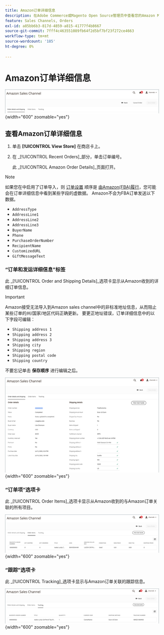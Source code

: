 ```yaml
---
title: Amazon订单详细信息
description: 在Adobe Commerce或Magento Open Source管理员中查看您的Amazon Marketplace订单的详细信息。
feature: Sales Channels, Orders
exl-id: a85bb6b3-817d-4859-a815-41777f4b8667
source-git-commit: 7fff4c463551089fb64f2d5bf7bf23f272ce4663
workflow-type: tm+mt
source-wordcount: '185'
ht-degree: 0%

---
```


# Amazon订单详细信息

![Amazon订单详细信息](assets/amazon-order-details-header.png){width="600" zoomable="yes"}

## 查看Amazon订单详细信息

1. 单击 **[!UICONTROL View Store]** 在商店卡上。

1. 在 _[!UICONTROL Recent Orders]_部分，单击订单编号。

   此 _[!UICONTROL Amazon Order Details]_页面打开。

>[!NOTE]
>
>如果您在中启用了订单导入，则 [订单设置](./order-settings.md) 顺序是 [由Amazon(FBA)履行](./fulfilled-by.md)，您可能会在订单详细信息中看到某些字段的虚数据。 Amazon不会为FBA订单发送以下数据。
>
> - `AddressType`
> - `AddressLine1`
> - `AddressLine2`
> - `AddressLine3`
> - `BuyerName`
> - `Phone`
> - `PurchaseOrderNumber`
> - `RecipientName`
> - `CustomizedURL`
> - `GiftMessageText`

### “订单和发运详细信息”标签

此 _[!UICONTROL Order and Shipping Details]_选项卡显示从Amazon收到的详细订单信息。

>[!IMPORTANT]
>
>Amazon接受无法导入到Amazon sales channel中的非标准地址信息，从而阻止某些订单的州/国家/地区代码正确更新。 要更正地址错误，订单详细信息中的以下字段可编辑：
>
>- `Shipping address 1`
>- `Shipping address 2`
>- `Shipping address 3`
>- `Shipping city`
>- `Shipping region`
>- `Shipping postal code`
>- `Shipping country`
>
>不要忘记单击 **保存顺序** 进行编辑之后。

![订单和送货详细信息](assets/amazon-order-details.png){width="600" zoomable="yes"}

### “订单项”选项卡

此 _[!UICONTROL Order Items]_选项卡显示从Amazon收到的与Amazon订单关联的所有项目。

![订单项目详细信息](assets/amazon-order-item-details.png){width="600" zoomable="yes"}

### “跟踪”选项卡

此 _[!UICONTROL Tracking]_选项卡显示与Amazon订单关联的跟踪信息。

![跟踪详细信息](assets/amazon-order-tracking-details.png){width="600" zoomable="yes"}
